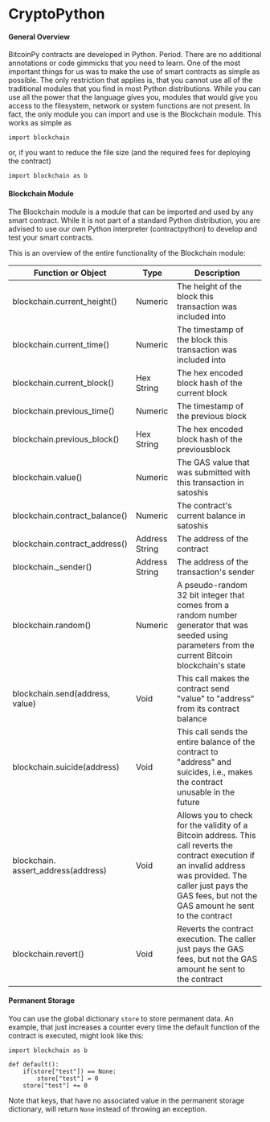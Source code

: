 # CryptoPython

#### General Overview

BitcoinPy contracts are developed in Python. Period. There are no additional annotations or code gimmicks that you need to learn. One of the most important things for us was to make the use of smart contracts as simple as possible. The only restriction that applies is, that you cannot use all of the traditional modules that you find in most Python distributions. While you can use all the power that the language gives you, modules that would give you access to the filesystem, network or system functions are not present. In fact, the only module you can import and use is the Blockchain module. This works as simple as

```import blockchain```

or, if you want to reduce the file size (and the required fees for deploying the contract)

```import blockchain as b```

#### Blockchain Module

The Blockchain module is a module that can be imported and used by any smart contract. While it is not part of a standard Python distribution, you are advised to use our own Python interpreter (contractpython) to develop and test your smart contracts.

This is an overview of the entire functionality of the Blockchain module:

| Function or Object                               | Type           | Description                                                  |
| ------------------------------------------------ | -------------- | ------------------------------------------------------------ |
| blockchain.current\_height()              | Numeric        | The height of the block this transaction was included into   |
| blockchain.current\_time()                | Numeric        | The timestamp of the block this transaction was included into |
| blockchain.current\_block()                  | Hex String     | The hex encoded block hash of the current block              |
| blockchain.previous\_time()               | Numeric        | The timestamp of the previous block                          |
| blockchain.previous\_block()                 | Hex String     | The hex encoded block hash of the previousblock              |
| blockchain.value()                           | Numeric        | The GAS value that was submitted with this transaction in satoshis |
| blockchain.contract\_balance()                   | Numeric        | The contract's current balance in satoshis                   |
| blockchain.contract\_address()                        | Address String | The address of the contract                                  |
| blockchain._sender()                          | Address String | The address of the transaction's sender                      |
| blockchain.random()                              | Numeric        | A pseudo-random 32 bit integer that comes from a random number generator that was seeded using parameters from the current Bitcoin blockchain's state |
| blockchain.send(address, value)                  | Void           | This call makes the contract send "value" to "address" from its contract balance |
| blockchain.suicide(address)                      | Void           | This call sends the entire balance of the contract to "address" and suicides, i.e., makes the contract unusable in the future |
| blockchain.<br />assert\_address(address) | Void           | Allows you to check for the validity of a Bitcoin address. This call reverts the contract execution if an invalid address was provided. The caller just pays the GAS fees, but not the GAS amount he sent to the contract |
| blockchain.revert()                              | Void           | Reverts the contract execution. The caller just pays the GAS fees, but not the GAS amount he sent to the contract |

#### Permanent Storage

You can use the global dictionary ```store``` to store permanent data. An example, that just increases a counter every time the default function of the contract is executed, might look like this:

```
import blockchain as b

def default():
    if(store["test"]) == None:
        store["test"] = 0
    store["test"] += 0
```

Note that keys, that have no associated value in the permanent storage dictionary, will return ```None``` instead of throwing an exception.
